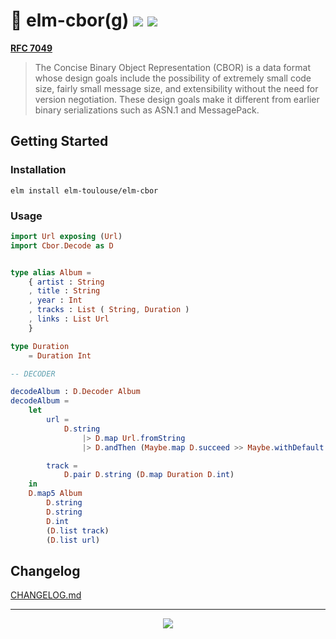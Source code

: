 # 🤖 elm-cbor(g) [![](https://img.shields.io/elm-package/v/elm-toulouse/elm-cbor.svg?style=for-the-badge)](https://package.elm-lang.org/packages/elm-toulouse/elm-cbor/latest/) ![](https://img.shields.io/coveralls/github/elm-toulouse/elm-cbor.svg?style=for-the-badge)


[**RFC 7049**](https://tools.ietf.org/html/rfc7049)

>   The Concise Binary Object Representation (CBOR) is a data format
>   whose design goals include the possibility of extremely small code
>   size, fairly small message size, and extensibility without the need
>   for version negotiation.  These design goals make it different from
>   earlier binary serializations such as ASN.1 and MessagePack.

## Getting Started

### Installation

```
elm install elm-toulouse/elm-cbor
```

### Usage

```elm
import Url exposing (Url)
import Cbor.Decode as D


type alias Album =
    { artist : String
    , title : String
    , year : Int
    , tracks : List ( String, Duration )
    , links : List Url
    }

type Duration
    = Duration Int

-- DECODER

decodeAlbum : D.Decoder Album
decodeAlbum =
    let
        url =
            D.string
                |> D.map Url.fromString
                |> D.andThen (Maybe.map D.succeed >> Maybe.withDefault D.fail)

        track =
            D.pair D.string (D.map Duration D.int)
    in
    D.map5 Album
        D.string
        D.string
        D.int
        (D.list track)
        (D.list url)
```

## Changelog

[CHANGELOG.md](CHANGELOG.md)

---

<p align="center"><img src="https://img.shields.io/github/license/elm-toulouse/elm-cbor.svg?style=for-the-badge" /> </p>
